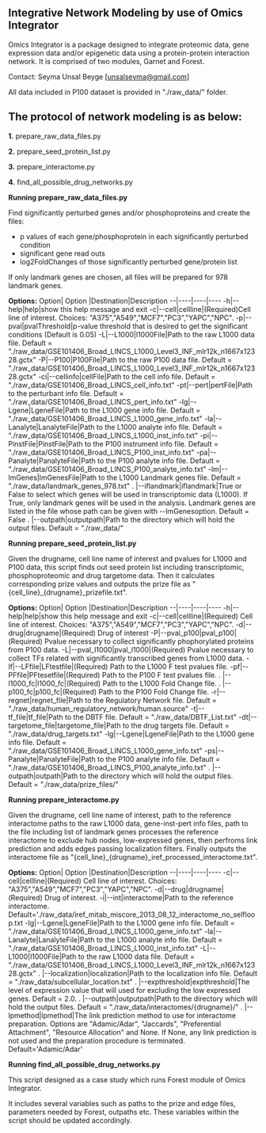 
Integrative Network Modeling by use of Omics Integrator
--------------------------------------------------------

Omics Integrator is a package designed to integrate proteomic data, gene expression data and/or epigenetic data using a protein-protein interaction network. It is comprised of two modules, Garnet and Forest.

Contact: Seyma Unsal Beyge [unsalseyma@gmail.com]

All data included in P100 dataset is provided in "./raw_data/" folder.

The protocol of network modeling is as below:
---------------------------------------------
**1.** prepare_raw_data_files.py

**2.** prepare_seed_protein_list.py

**3.** prepare_interactome.py 

**4.** find_all_possible_drug_networks.py

**Running prepare_raw_data_files.py**

<p>Find significantly perturbed genes and/or phosphoproteins and create the files:</p>

- p values of each gene/phosphoprotein in each significantly perturbed condition 
- significant gene read outs
- log2FoldChanges of those significantly perturbed gene/protein list

<p>If only landmark genes are chosen, all files will be prepared for 978 landmark genes.</p>

**Options:**
Option|  Option  |Destination|Description
--|----|----|----
-h|--help|help|show this help message and exit
-c|--cell|cellline|(Required)Cell line of interest. Choices: "A375","A549","MCF7","PC3","YAPC","NPC".
-p|--pval|pvalThreshold|p-value threshold that is desired to get the significant conditions (Default is 0.05)
-L|--L1000|l1000File|Path to the raw L1000 data file. Default = "./raw_data/GSE101406_Broad_LINCS_L1000_Level3_INF_mlr12k_n1667x12328.gctx"
-P|--P100|P100File|Path to the raw P100 data file. Default = "./raw_data/GSE101406_Broad_LINCS_L1000_Level3_INF_mlr12k_n1667x12328.gctx"
-ci|--cellinfo|cellFile|Path to the cell info file. Default = "./raw_data/GSE101406_Broad_LINCS_cell_info.txt"
-pt|--pert|pertFile|Path to the perturbant info file. Default = "./raw_data/GSE101406_Broad_LINCS_pert_info.txt"
-lg|--Lgene|LgeneFile|Path to the L1000 gene info file. Default = "./raw_data/GSE101406_Broad_LINCS_L1000_gene_info.txt"
-la|--Lanalyte|LanalyteFile|Path to the L1000 analyte info file. Default = "./raw_data/GSE101406_Broad_LINCS_L1000_inst_info.txt"
-pi|--PinstFile|PinstFile|Path to the P100 instrument info file. Default = "./raw_data/GSE101406_Broad_LINCS_P100_inst_info.txt"
-pa|--Panalyte|PanalyteFile|Path to the P100 analyte info file. Default = "./raw_data/GSE101406_Broad_LINCS_P100_analyte_info.txt"
-lm|--lmGenes|lmGenesFile|Path to the L1000 Landmark genes file. Default = "./raw_data/landmark_genes_978.txt"
 . |--iflandmark|iflandmark|True or False to select which genes will be used in transcriptomic data (L1000). If True, only landmark genes will be used in the analysis. Landmark genes are	listed in the file whose path can be given with --lmGenesoption. Default = False
 . |--outpath|outputpath|Path to the directory which will hold the output files. Default = "./raw_data/"


**Running prepare_seed_protein_list.py**

<p>Given the drugname, cell line name of interest and pvalues for L1000 and P100 data, this script finds out seed protein list including transcriptomic, phosphoproteomic and drug targetome data. Then it calculates corresponding prize values and outputs the prize file as "{cell_line}_{drugname}_prizefile.txt".</p>


**Options:**
Option|  Option  |Destination|Description
--|----|----|----
-h|--help|help|show this help message and exit
-c|--cell|cellline|(Required) Cell line of interest. Choices: "A375","A549","MCF7","PC3","YAPC","NPC".
-d|--drug|drugname|(Required) Drug of interest
-P|--pval_p100|pval_p100|(Required) Pvalue necessary to collect significantly phophorylated proteins from P100 data.
-L|--pval_l1000|pval_l1000|(Required) Pvalue necessary to collect TFs related with significantly transcribed genes from L1000 data.
-lf|--LFfile|LFtestfile|(Required) Path to the L1000 F test pvalues file.
-pf|--PFfile|PFtesetfile|(Required) Path to the P100 F test pvalues file.
 . |--l1000_fc|l1000_fc|(Required) Path to the L1000 Fold Change file.
 . |--p100_fc|p100_fc|(Required) Path to the P100 Fold Change file.
-r|--regnet|regnet_file|Path to the Regulatory Network file. Default = "./raw_data/human_regulatory_network/human.source"
-t|--tf_file|tf_file|Path to the DBTF file. Default = "./raw_data/DBTF_List.txt"
-dt|--targetome_file|targetome_file|Path to the drug targets file. Default = "./raw_data/drug_targets.txt"
-lg|--Lgene|LgeneFile|Path to the L1000 gene info file. Default = "./raw_data/GSE101406_Broad_LINCS_L1000_gene_info.txt"
-ps|--Panalyte|PanalyteFile|Path to the P100 analyte info file. Default = "./raw_data/GSE101406_Broad_LINCS_P100_analyte_info.txt"
 . |--outpath|outpath|Path to the directory which will hold the output files. Default = "./raw_data/prize_files/"
 						

**Running prepare_interactome.py**

<p>Given the drugname, cell line name of interest, path to the reference interactome paths to the raw L1000 data, gene-inst-pert info files, path to the file including list of landmark genes processes the reference interactome to exclude hub nodes, low-expressed genes, then perfroms link prediction and adds edges passing localization filters. Finally outputs the interactome file as "{cell_line}_{drugname}_iref_processed_interactome.txt". </p>

**Options:**
Option|  Option  |Destination|Description
--|----|----|----
-c|--cell|cellline|(Required) Cell line of interest. Choices: "A375","A549","MCF7","PC3","YAPC","NPC".
-d|--drug|drugname|(Required) Drug of interest. 
-i|--int|interactome|Path to the reference interactome. Default='./raw_data/iref_mitab_miscore_2013_08_12_interactome_no_selfloop.txt
-lg|--Lgene|LgeneFile|Path to the L1000 gene info file. Default = "./raw_data/GSE101406_Broad_LINCS_L1000_gene_info.txt"
-la|--Lanalyte|LanalyteFile|Path to the L1000 analyte info file. Default = "./raw_data/GSE101406_Broad_LINCS_L1000_inst_info.txt"
-L|--L1000|l1000File|Path to the raw L1000 data file. Default = "./raw_data/GSE101406_Broad_LINCS_L1000_Level3_INF_mlr12k_n1667x12328.gctx"
 . |--localization|localization|Path to the localization info file. Default = "./raw_data/subcellular_location.txt"
 . |--expthreshold|expthreshold|The level of expression value that will used for excluding the low expressed genes. Default = 2.0.
 . |--outpath|outputpath|Path to the directory which will hold the output files. Default = "./raw_data/interactomes/{drugname}/"
 . |--lpmethod|lpmethod|The link prediction method to use for interactome preparation. Options are "Adamic/Adar", "Jaccards", "Preferential Attachment", "Resource Allocation" and None. If None, any link prediction is not used and the preparation procedure is terminated. Default='Adamic/Adar'
						

    
**Running find_all_possible_drug_networks.py**

This script designed as a case study which runs Forest module of Omics Integrator.

It includes several variables such as paths to the prize and edge files, parameters needed by Forest, outpaths etc. These variables within the script should be updated accordingly.





